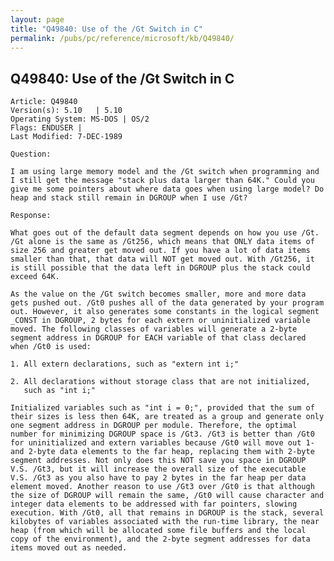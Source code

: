 ```yaml
---
layout: page
title: "Q49840: Use of the /Gt Switch in C"
permalink: /pubs/pc/reference/microsoft/kb/Q49840/
---
```


## Q49840: Use of the /Gt Switch in C

	Article: Q49840
	Version(s): 5.10   | 5.10
	Operating System: MS-DOS | OS/2
	Flags: ENDUSER |
	Last Modified: 7-DEC-1989
	
	Question:
	
	I am using large memory model and the /Gt switch when programming and
	I still get the message "stack plus data larger than 64K." Could you
	give me some pointers about where data goes when using large model? Do
	heap and stack still remain in DGROUP when I use /Gt?
	
	Response:
	
	What goes out of the default data segment depends on how you use /Gt.
	/Gt alone is the same as /Gt256, which means that ONLY data items of
	size 256 and greater get moved out. If you have a lot of data items
	smaller than that, that data will NOT get moved out. With /Gt256, it
	is still possible that the data left in DGROUP plus the stack could
	exceed 64K.
	
	As the value on the /Gt switch becomes smaller, more and more data
	gets pushed out. /Gt0 pushes all of the data generated by your program
	out. However, it also generates some constants in the logical segment
	_CONST in DGROUP, 2 bytes for each extern or uninitialized variable
	moved. The following classes of variables will generate a 2-byte
	segment address in DGROUP for EACH variable of that class declared
	when /Gt0 is used:
	
	1. All extern declarations, such as "extern int i;"
	
	2. All declarations without storage class that are not initialized,
	   such as "int i;"
	
	Initialized variables such as "int i = 0;", provided that the sum of
	their sizes is less then 64K, are treated as a group and generate only
	one segment address in DGROUP per module. Therefore, the optimal
	number for minimizing DGROUP space is /Gt3. /Gt3 is better than /Gt0
	for uninitialized and extern variables because /Gt0 will move out 1-
	and 2-byte data elements to the far heap, replacing them with 2-byte
	segment addresses. Not only does this NOT save you space in DGROUP
	V.S. /Gt3, but it will increase the overall size of the executable
	V.S. /Gt3 as you also have to pay 2 bytes in the far heap per data
	element moved. Another reason to use /Gt3 over /Gt0 is that although
	the size of DGROUP will remain the same, /Gt0 will cause character and
	integer data elements to be addressed with far pointers, slowing
	execution. With /Gt0, all that remains in DGROUP is the stack, several
	kilobytes of variables associated with the run-time library, the near
	heap (from which will be allocated some file buffers and the local
	copy of the environment), and the 2-byte segment addresses for data
	items moved out as needed.
